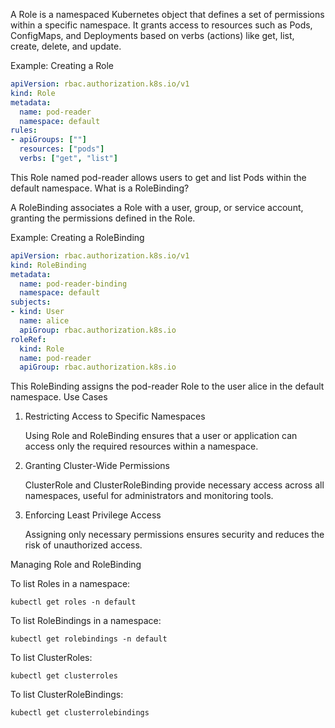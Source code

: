 A Role is a namespaced Kubernetes object that defines a set of permissions within a specific namespace. It grants access to resources such as Pods, ConfigMaps, and Deployments based on verbs (actions) like get, list, create, delete, and update.

Example: Creating a Role

```yaml
apiVersion: rbac.authorization.k8s.io/v1
kind: Role
metadata:
  name: pod-reader
  namespace: default
rules:
- apiGroups: [""]
  resources: ["pods"]
  verbs: ["get", "list"]
```

This Role named pod-reader allows users to get and list Pods within the default namespace.
What is a RoleBinding?

A RoleBinding associates a Role with a user, group, or service account, granting the permissions defined in the Role.

Example: Creating a RoleBinding

```yaml
apiVersion: rbac.authorization.k8s.io/v1
kind: RoleBinding
metadata:
  name: pod-reader-binding
  namespace: default
subjects:
- kind: User
  name: alice
  apiGroup: rbac.authorization.k8s.io
roleRef:
  kind: Role
  name: pod-reader
  apiGroup: rbac.authorization.k8s.io
  ```

This RoleBinding assigns the pod-reader Role to the user alice in the default namespace.
Use Cases
1. Restricting Access to Specific Namespaces

    Using Role and RoleBinding ensures that a user or application can access only the required resources within a namespace.

2. Granting Cluster-Wide Permissions

    ClusterRole and ClusterRoleBinding provide necessary access across all namespaces, useful for administrators and monitoring tools.

3. Enforcing Least Privilege Access

    Assigning only necessary permissions ensures security and reduces the risk of unauthorized access.

Managing Role and RoleBinding

To list Roles in a namespace:

```
kubectl get roles -n default
```
To list RoleBindings in a namespace:

```
kubectl get rolebindings -n default
```
To list ClusterRoles:

```
kubectl get clusterroles
```
To list ClusterRoleBindings:

```
kubectl get clusterrolebindings
```